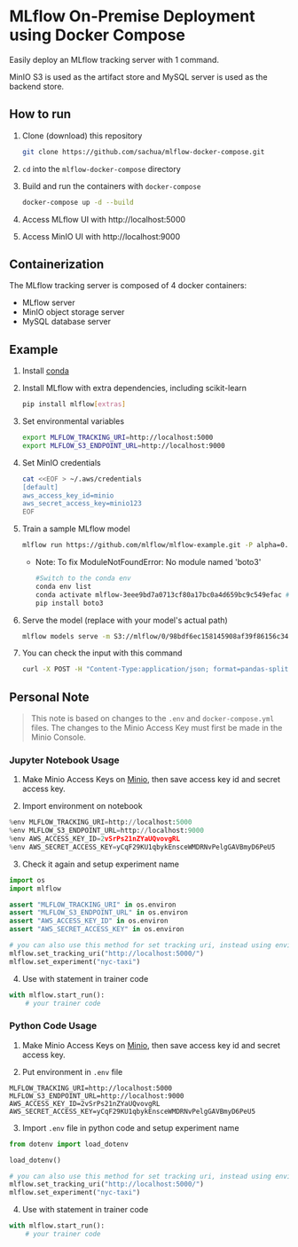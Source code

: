 # MLflow On-Premise Deployment using Docker Compose
Easily deploy an MLflow tracking server with 1 command.

MinIO S3 is used as the artifact store and MySQL server is used as the backend store.

## How to run

1. Clone (download) this repository

    ```bash
    git clone https://github.com/sachua/mlflow-docker-compose.git
    ```

2. `cd` into the `mlflow-docker-compose` directory

3. Build and run the containers with `docker-compose`

    ```bash
    docker-compose up -d --build
    ```

4. Access MLflow UI with http://localhost:5000

5. Access MinIO UI with http://localhost:9000

## Containerization

The MLflow tracking server is composed of 4 docker containers:

* MLflow server
* MinIO object storage server
* MySQL database server

## Example

1. Install [conda](https://conda.io/projects/conda/en/latest/user-guide/install/index.html)

2. Install MLflow with extra dependencies, including scikit-learn

    ```bash
    pip install mlflow[extras]
    ```

3. Set environmental variables

    ```bash
    export MLFLOW_TRACKING_URI=http://localhost:5000
    export MLFLOW_S3_ENDPOINT_URL=http://localhost:9000
    ```
4. Set MinIO credentials

    ```bash
    cat <<EOF > ~/.aws/credentials
    [default]
    aws_access_key_id=minio
    aws_secret_access_key=minio123
    EOF
    ```

5. Train a sample MLflow model

    ```bash
    mlflow run https://github.com/mlflow/mlflow-example.git -P alpha=0.42
    ```

    * Note: To fix ModuleNotFoundError: No module named 'boto3'

        ```bash
        #Switch to the conda env
        conda env list
        conda activate mlflow-3eee9bd7a0713cf80a17bc0a4d659bc9c549efac #replace with your own generated mlflow-environment
        pip install boto3
        ```

 6. Serve the model (replace with your model's actual path)
    ```bash
    mlflow models serve -m S3://mlflow/0/98bdf6ec158145908af39f86156c347f/artifacts/model -p 1234
    ```

 7. You can check the input with this command
    ```bash
    curl -X POST -H "Content-Type:application/json; format=pandas-split" --data '{"columns":["alcohol", "chlorides", "citric acid", "density", "fixed acidity", "free sulfur dioxide", "pH", "residual sugar", "sulphates", "total sulfur dioxide", "volatile acidity"],"data":[[12.8, 0.029, 0.48, 0.98, 6.2, 29, 3.33, 1.2, 0.39, 75, 0.66]]}' http://127.0.0.1:1234/invocations
    ```

## Personal Note

>This note is based on changes to the `.env` and `docker-compose.yml` files. The changes to the Minio Access Key must first be made in the Minio Console.

### Jupyter Notebook Usage

1. Make Minio Access Keys on [Minio](http://localhost:9001/access-keys), then save access key id and secret access key.

2. Import environment on notebook

``` python
%env MLFLOW_TRACKING_URI=http://localhost:5000
%env MLFLOW_S3_ENDPOINT_URL=http://localhost:9000
%env AWS_ACCESS_KEY_ID=2vSrPs21nZYaUQvovgRL
%env AWS_SECRET_ACCESS_KEY=yCqF29KU1qbykEnsceWMDRNvPelgGAVBmyD6PeU5
```

3. Check it again and setup experiment name

``` python
import os
import mlflow

assert "MLFLOW_TRACKING_URI" in os.environ
assert "MLFLOW_S3_ENDPOINT_URL" in os.environ
assert "AWS_ACCESS_KEY_ID" in os.environ
assert "AWS_SECRET_ACCESS_KEY" in os.environ

# you can also use this method for set tracking uri, instead using environment
mlflow.set_tracking_uri("http://localhost:5000/")
mlflow.set_experiment("nyc-taxi")
```

4. Use with statement in trainer code

``` python
with mlflow.start_run():
    # your trainer code
```

### Python Code Usage

1. Make Minio Access Keys on [Minio](http://localhost:9001/access-keys), then save access key id and secret access key.

2. Put environment in `.env` file

```
MLFLOW_TRACKING_URI=http://localhost:5000
MLFLOW_S3_ENDPOINT_URL=http://localhost:9000
AWS_ACCESS_KEY_ID=2vSrPs21nZYaUQvovgRL
AWS_SECRET_ACCESS_KEY=yCqF29KU1qbykEnsceWMDRNvPelgGAVBmyD6PeU5
```

3. Import `.env` file in python code and setup experiment name

``` python
from dotenv import load_dotenv

load_dotenv()

# you can also use this method for set tracking uri, instead using environment
mlflow.set_tracking_uri("http://localhost:5000/")
mlflow.set_experiment("nyc-taxi")
```

4. Use with statement in trainer code

``` python
with mlflow.start_run():
    # your trainer code
```
